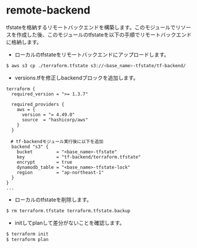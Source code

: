 # remote-backend

tfstateを格納するリモートバックエンドを構築します。このモジュールでリソースを作成した後、このモジュールのtfstateを以下の手順でリモートバックエンドに格納します。

- ローカルのtfstateをリモートバックエンドにアップロードします。

``` sh
$ aws s3 cp ./terraform.tfstate s3://<base_name>-tfstate/tf-backend/
```

- versions.tfを修正しbackendブロックを追加します。

```
terraform {
  required_version = ">= 1.3.7"

  required_providers {
    aws = {
      version = "= 4.49.0"
      source  = "hashicorp/aws"
    }
  }

　# tf-backendモジュール実行後に以下を追加
  backend "s3" {
    bucket         = "<base_name>-tfstate"
    key            = "tf-backend/terraform.tfstate"
    encrypt        = true
    dynamodb_table = "<base_name>-tfstate-lock"
    region         = "ap-northeast-1"
  }
}
...
```

- ローカルのtfstateを削除します。

``` sh
$ rm terraform.tfstate terraform.tfstate.backup
```

- initしてplanして差分がないことを確認します。

``` sh
$ terraform init
$ terraform plan
```
